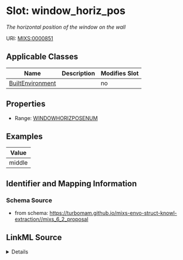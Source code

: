 # Slot: window_horiz_pos


_The horizontal position of the window on the wall_



URI: [MIXS:0000851](https://w3id.org/mixs/0000851)



<!-- no inheritance hierarchy -->




## Applicable Classes

| Name | Description | Modifies Slot |
| --- | --- | --- |
[BuiltEnvironment](BuiltEnvironment.md) |  |  no  |







## Properties

* Range: [WINDOWHORIZPOSENUM](WINDOWHORIZPOSENUM.md)






## Examples

| Value |
| --- |
| middle |

## Identifier and Mapping Information







### Schema Source


* from schema: https://turbomam.github.io/mixs-envo-struct-knowl-extraction//mixs_6_2_proposal




## LinkML Source

<details>
```yaml
name: window_horiz_pos
description: The horizontal position of the window on the wall
title: window horizontal position
notes:
- window
examples:
- value: middle
from_schema: https://turbomam.github.io/mixs-envo-struct-knowl-extraction//mixs_6_2_proposal
rank: 1000
slot_uri: MIXS:0000851
multivalued: false
alias: window_horiz_pos
domain_of:
- BuiltEnvironment
range: WINDOW_HORIZ_POS_ENUM
required: false
recommended: false

```
</details>